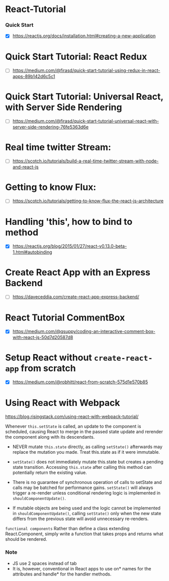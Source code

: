 # React-Tutorial

### Quick Start
- [X] https://reactjs.org/docs/installation.html#creating-a-new-application


# Quick Start Tutorial: React Redux
- [ ] https://medium.com/@firasd/quick-start-tutorial-using-redux-in-react-apps-89b142d6c5c1

# Quick Start Tutorial: Universal React, with Server Side Rendering 
- [ ] https://medium.com/@firasd/quick-start-tutorial-universal-react-with-server-side-rendering-76fe5363d6e

# Real time twitter Stream: 
- [ ] https://scotch.io/tutorials/build-a-real-time-twitter-stream-with-node-and-react-js

# Getting to know Flux: 
- [ ] https://scotch.io/tutorials/getting-to-know-flux-the-react-js-architecture



# Handling 'this', how to bind to method 
- [X] https://reactjs.org/blog/2015/01/27/react-v0.13.0-beta-1.html#autobinding


# Create React App with an Express Backend 
- [ ] https://daveceddia.com/create-react-app-express-backend/

# React Tutorial CommentBox
- [X] https://medium.com/@gsuppy/coding-an-interactive-comment-box-with-react-js-50d7d20587d8

# Setup React without `create-react-app` from scratch
- [x] https://medium.com/@robhitt/react-from-scratch-575d1e570b85


# Using React with Webpack
https://blog.risingstack.com/using-react-with-webpack-tutorial/




Whenever `this.setState` is called, an update to the component is scheduled, causing React to merge in the passed state update and rerender the component along with its descendants.

 - NEVER mutate `this.state` directly, as calling `setState()` afterwards may replace the mutation you made. Treat this.state as if it were immutable.

 - `setState()` does not immediately mutate this.state but creates a pending state transition. Accessing `this.state` after calling this method can potentially return the existing value.

 - There is no guarantee of synchronous operation of calls to setState and calls may be batched for performance gains.  `setState()` will always trigger a re-render unless conditional rendering logic is implemented in `shouldComponentUpdate()`.

 - If mutable objects are being used and the logic cannot be implemented in `shouldComponentUpdate()`, calling `setState()` only when the new state differs from the previous state will avoid unnecessary re-renders.


`functional components` Rather than define a class extending React.Component, simply write a function that takes props and returns what should be rendered.


### Note
- JS use 2 spaces instead of tab
- It is, however, conventional in React apps to use on* names for the attributes and handle* for the handler methods.
